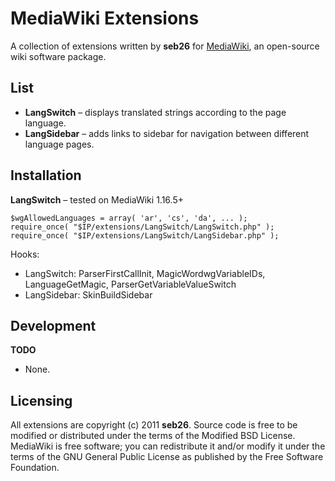 MediaWiki Extensions
====================

A collection of extensions written by **seb26** for [MediaWiki](http://www.mediawiki.org/wiki/MediaWiki), an open-source wiki software package.

List
----

* **LangSwitch** &ndash; displays translated strings according to the page language.
* **LangSidebar** &ndash; adds links to sidebar for navigation between different language pages.

Installation
------------

**LangSwitch** &ndash; tested on MediaWiki 1.16.5+
    
    $wgAllowedLanguages = array( 'ar', 'cs', 'da', ... );
    require_once( "$IP/extensions/LangSwitch/LangSwitch.php" );
    require_once( "$IP/extensions/LangSwitch/LangSidebar.php" );
    
Hooks:

* LangSwitch: ParserFirstCallInit, MagicWordwgVariableIDs, LanguageGetMagic, ParserGetVariableValueSwitch
* LangSidebar: SkinBuildSidebar

Development
-----------

**TODO**

* None.

Licensing
---------

All extensions are copyright (c) 2011 **seb26**. Source code is free to be modified or distributed under the terms of the Modified BSD License. MediaWiki is free software; you can redistribute it and/or modify it under the terms of the GNU General Public License as published by the Free Software Foundation.